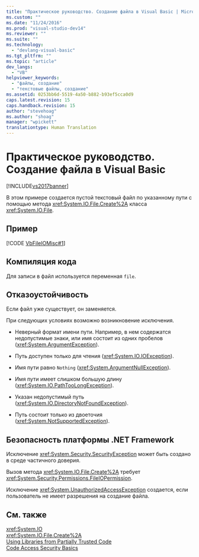 ```yaml
---
title: "Практическое руководство. Создание файла в Visual Basic | Microsoft Docs"
ms.custom: ""
ms.date: "11/24/2016"
ms.prod: "visual-studio-dev14"
ms.reviewer: ""
ms.suite: ""
ms.technology: 
  - "devlang-visual-basic"
ms.tgt_pltfrm: ""
ms.topic: "article"
dev_langs: 
  - "VB"
helpviewer_keywords: 
  - "файлы, создание"
  - "текстовые файлы, создание"
ms.assetid: 0253bb6d-5519-4a50-b882-b93ef5cca0d9
caps.latest.revision: 15
caps.handback.revision: 15
author: "stevehoag"
ms.author: "shoag"
manager: "wpickett"
translationtype: Human Translation
---
```

# Практическое руководство. Создание файла в Visual Basic
[!INCLUDE[vs2017banner](../../../../csharp/includes/vs2017banner.md)]

В этом примере создается пустой текстовый файл по указанному пути с помощью метода <xref:System.IO.File.Create%2A> класса <xref:System.IO.File>.  
  
## Пример  
 [!CODE [VbFileIOMisc#1](../CodeSnippet/VS_Snippets_VBCSharp/VbFileIOMisc#1)]  
  
## Компиляция кода  
 Для записи в файл используется переменная `file`.  
  
## Отказоустойчивость  
 Если файл уже существует, он заменяется.  
  
 При следующих условиях возможно возникновение исключения.  
  
-   Неверный формат имени пути.  Например, в нем содержатся недопустимые знаки, или имя состоит из одних пробелов \(<xref:System.ArgumentException>\).  
  
-   Путь доступен только для чтения \(<xref:System.IO.IOException>\).  
  
-   Имя пути равно `Nothing` \(<xref:System.ArgumentNullException>\).  
  
-   Имя пути имеет слишком большую длину \(<xref:System.IO.PathTooLongException>\).  
  
-   Указан недопустимый путь \(<xref:System.IO.DirectoryNotFoundException>\).  
  
-   Путь состоит только из двоеточия \(<xref:System.NotSupportedException>\).  
  
## Безопасность платформы .NET Framework  
 Исключение <xref:System.Security.SecurityException> может быть создано в среде частичного доверия.  
  
 Вызов метода <xref:System.IO.File.Create%2A> требует <xref:System.Security.Permissions.FileIOPermission>.  
  
 Исключение <xref:System.UnauthorizedAccessException> создается, если пользователь не имеет разрешения на создание файла.  
  
## См. также  
 <xref:System.IO>   
 <xref:System.IO.File.Create%2A>   
 [Using Libraries from Partially Trusted Code](../Topic/Using%20Libraries%20from%20Partially%20Trusted%20Code.md)   
 [Code Access Security Basics](../Topic/Code%20Access%20Security%20Basics.md)